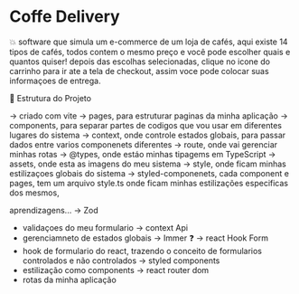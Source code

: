 # Coffe Delivery


💥 software que simula um e-commerce de um loja de cafés, aqui existe 14 tipos de cafés, todos contem o mesmo preço e você pode escolher quais e quantos quiser! 
depois das escolhas selecionadas, clique no icone do carrinho para ir ate a tela de checkout, assim voce pode colocar suas informaçoes de entrega. 


🚀 Estrutura do Projeto 

-> criado com vite
-> pages, para estruturar paginas da minha aplicação
-> components, para separar partes de codigos que vou usar em diferentes lugares do sistema
-> context, onde controle estados globais, para passar dados entre varios componenets diferentes
-> route, onde vai gerenciar minhas rotas 
-> @types, onde estáo minhas tipagems em TypeScript
-> assets, onde esta as imagens do meu sistema
-> style, onde ficam minhas estilizaçoes globais do sistema
-> styled-componenets, cada component e pages, tem um arquivo style.ts onde ficam minhas estilizações especificas dos mesmos, 

aprendizagens...
-> Zod
  - validaçoes do meu formulario
-> context Api
  - gerenciamneto de estados globais
-> Immer
  ❓ 
-> react Hook Form
  - hook de formulario do react, trazendo o conceito de formularios controlados e não controlados 
-> styled components
  - estilização como components
-> react router dom
  - rotas da minha aplicação 


